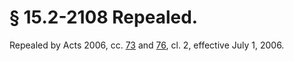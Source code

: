 # § 15.2-2108 Repealed.

<p>Repealed by Acts 2006, cc. <a href='http://lis.virginia.gov/cgi-bin/legp604.exe?061+ful+CHAP0073'>73</a> and <a href='http://lis.virginia.gov/cgi-bin/legp604.exe?061+ful+CHAP0076'>76</a>, cl. 2, effective July 1, 2006.</p>